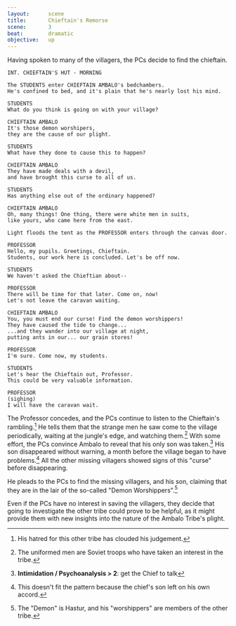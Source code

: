 ```yaml
---
layout:      scene
title:       Chieftain's Remorse
scene:       3
beat:        dramatic
objective:   up
---
```


Having spoken to many of the villagers, the PCs decide to find the chieftain.


~~~
INT. CHIEFTAIN'S HUT - MORNING

The STUDENTS enter CHIEFTAIN AMBALO's bedchambers.
He's confined to bed, and it's plain that he's nearly lost his mind.

STUDENTS
What do you think is going on with your village?

CHIEFTAIN AMBALO
It's those demon worshipers,
they are the cause of our plight.

STUDENTS
What have they done to cause this to happen?

CHIEFTAIN AMBALO
They have made deals with a devil,
and have brought this curse to all of us.

STUDENTS
Has anything else out of the ordinary happened?

CHIEFTAIN AMBALO
Oh, many things! One thing, there were white men in suits,
like yours, who came here from the east.

Light floods the tent as the PROFESSOR enters through the canvas door.

PROFESSOR
Hello, my pupils. Greetings, Chieftain.
Students, our work here is concluded. Let's be off now.

STUDENTS
We haven't asked the Chieftian about--

PROFESSOR
There will be time for that later. Come on, now!
Let's not leave the caravan waiting.

CHIEFTAIN AMBALO
You, you must end our curse! Find the demon worshippers!
They have caused the tide to change...
...and they wander into our village at night,
putting ants in our... our grain stores!

PROFESSOR
I'm sure. Come now, my students.

STUDENTS
Let's hear the Chieftain out, Professor.
This could be very valuable information.

PROFESSOR
(sighing)
I will have the caravan wait.
~~~


The Professor concedes, and the PCs continue to listen to the Chieftain's rambling.[^0]
He tells them that the strange men he saw come to the village periodically,
waiting at the jungle's edge, and watching them.[^1]
With some effort, the PCs convince Ambalo to reveal that his only son was taken.[^spill]
His son disappeared without warning, a month before the village began to have problems.[^2]
All the other missing villagers showed signs of this "curse" before disappearing.

He pleads to the PCs to find the missing villagers, and his son,
claiming that they are in the lair of the so-called "Demon Worshippers".[^3]

Even if the PCs have no interest in saving the villagers,
they decide that going to investigate the other tribe could prove to be helpful,
as it might provide them with new insights into the nature of the Ambalo Tribe's plight.


[^0]: His hatred for this other tribe has clouded his judgement.
[^1]: The uniformed men are Soviet troops who have taken an interest in the tribe.
[^2]: This doesn't fit the pattern because the chief's son left on his own accord.
[^3]: The "Demon" is Hastur, and his "worshippers" are members of the other tribe.

[^spill]: **Intimidation / Psychoanalysis > 2**: get the Chief to talk









